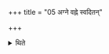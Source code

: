 +++
title = "05 अग्ने वह्ने स्वदितन्"

+++

<details><summary>थिते</summary>

5. With agne vahne svaditaṁ nastanaye... he stands near the Dakṣiṇāgni praising it.
</details>
